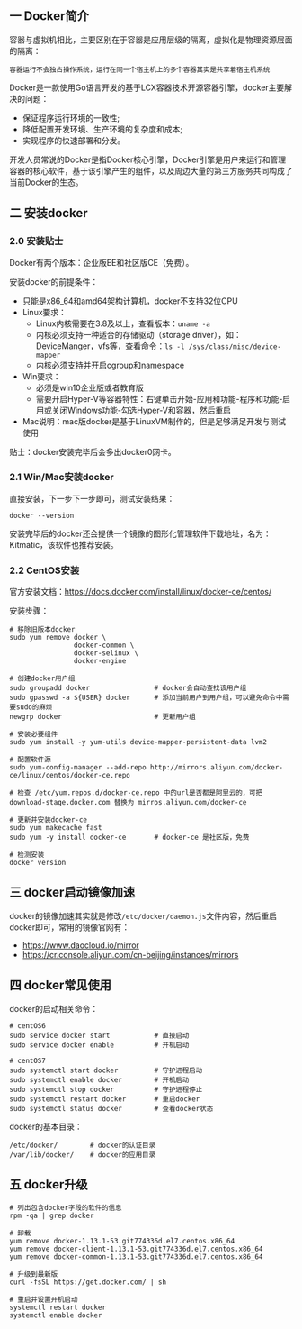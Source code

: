 ## 一 Docker简介

容器与虚拟机相比，主要区别在于容器是应用层级的隔离，虚拟化是物理资源层面的隔离：
```
容器运行不会独占操作系统，运行在同一个宿主机上的多个容器其实是共享着宿主机系统
```

Docker是一款使用Go语言开发的基于LCX容器技术开源容器引擎，docker主要解决的问题：
- 保证程序运行环境的一致性; 
- 降低配置开发环境、生产环境的复杂度和成本; 
- 实现程序的快速部署和分发。

开发人员常说的Docker是指Docker核心引擎，Docker引擎是用户来运行和管理容器的核心软件，基于该引擎产生的组件，以及周边大量的第三方服务共同构成了当前Docker的生态。  

## 二 安装docker

### 2.0 安装贴士

Docker有两个版本：企业版EE和社区版CE（免费）。   

安装docker的前提条件：
- 只能是x86_64和amd64架构计算机，docker不支持32位CPU
- Linux要求：
  - Linux内核需要在3.8及以上，查看版本：`uname -a`
  - 内核必须支持一种适合的存储驱动（storage driver），如：DeviceManger，vfs等，查看命令：`ls -l /sys/class/misc/device-mapper`
  - 内核必须支持并开启cgroup和namespace
- Win要求：
  - 必须是win10企业版或者教育版
  - 需要开启Hyper-V等容器特性：右键单击开始-应用和功能-程序和功能-启用或关闭Windows功能-勾选Hyper-V和容器，然后重启
- Mac说明：mac版docker是基于LinuxVM制作的，但是足够满足开发与测试使用

贴士：docker安装完毕后会多出docker0网卡。

### 2.1 Win/Mac安装docker

直接安装，下一步下一步即可，测试安装结果：
```
docker --version
```

安装完毕后的docker还会提供一个镜像的图形化管理软件下载地址，名为：Kitmatic，该软件也推荐安装。  

### 2.2  CentOS安装

官方安装文档：https://docs.docker.com/install/linux/docker-ce/centos/  

安装步骤：
```
# 移除旧版本docker
sudo yum remove docker \
                docker-common \
                docker-selinux \
                docker-engine

# 创建docker用户组
sudo groupadd docker                # docker会自动查找该用户组
sudo gpasswd -a ${USER} docker      # 添加当前用户到用户组，可以避免命令中需要sudo的麻烦
newgrp docker                       # 更新用户组

# 安装必要组件
sudo yum install -y yum-utils device-mapper-persistent-data lvm2

# 配置软件源
sudo yum-config-manager --add-repo http://mirrors.aliyun.com/docker-ce/linux/centos/docker-ce.repo

# 检查 /etc/yum.repos.d/docker-ce.repo 中的url是否都是阿里云的，可把 download-stage.docker.com 替换为 mirros.aliyun.com/docker-ce   

# 更新并安装docker-ce
sudo yum makecache fast
sudo yum -y install docker-ce       # docker-ce 是社区版，免费

# 检测安装
docker version
```

## 三 docker启动镜像加速

docker的镜像加速其实就是修改`/etc/docker/daemon.js`文件内容，然后重启docker即可，常用的镜像官网有：
- https://www.daocloud.io/mirror 
- https://cr.console.aliyun.com/cn-beijing/instances/mirrors

## 四 docker常见使用

docker的启动相关命令：
```
# centOS6
sudo service docker start           # 直接启动
sudo service docker enable          # 开机启动

# centOS7
sudo systemctl start docker         # 守护进程启动
sudo systemctl enable docker        # 开机启动
sudo systemctl stop docker          # 守护进程停止
sudo systemctl restart docker       # 重启docker
sudo systemctl status docker        # 查看docker状态
```

docker的基本目录：
```
/etc/docker/        # docker的认证目录
/var/lib/docker/    # docker的应用目录
```

## 五 docker升级

```
# 列出包含docker字段的软件的信息
rpm -qa | grep docker

# 卸载
yum remove docker-1.13.1-53.git774336d.el7.centos.x86_64
yum remove docker-client-1.13.1-53.git774336d.el7.centos.x86_64
yum remove docker-common-1.13.1-53.git774336d.el7.centos.x86_64

# 升级到最新版
curl -fsSL https://get.docker.com/ | sh

# 重启并设置开机启动
systemctl restart docker
systemctl enable docker
```